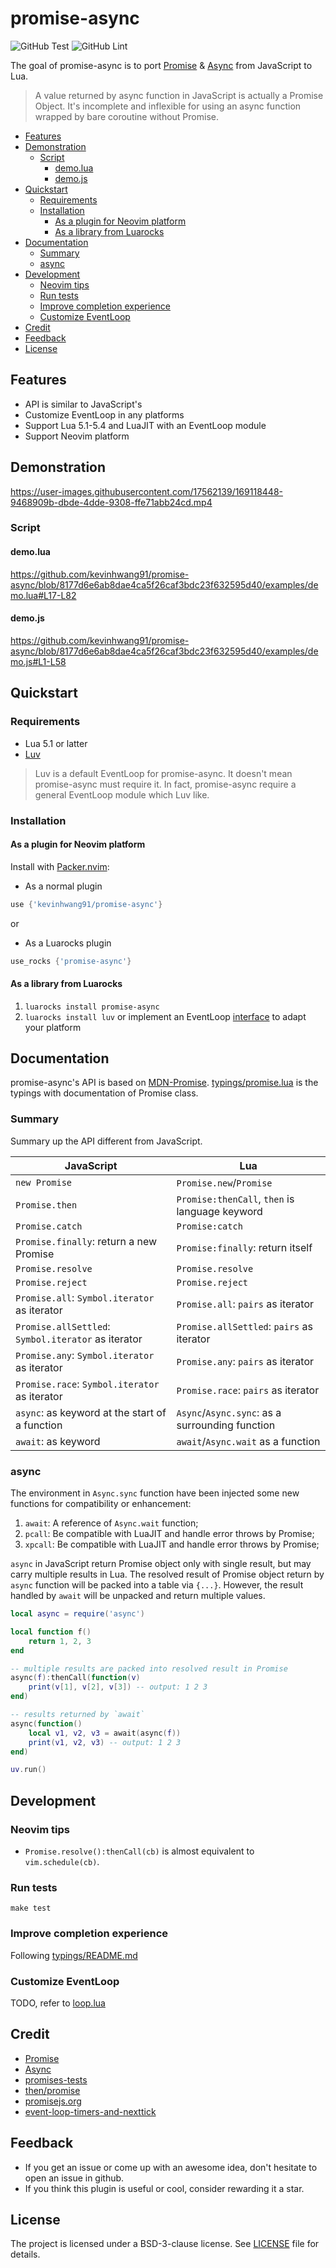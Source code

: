 # promise-async

![GitHub Test](https://github.com/kevinhwang91/promise-async/workflows/Test/badge.svg)
![GitHub Lint](https://github.com/kevinhwang91/promise-async/workflows/Lint/badge.svg)

The goal of promise-async is to port [Promise][promise] & [Async][async] from JavaScript to Lua.

> A value returned by async function in JavaScript is actually a Promise Object. It's incomplete and
> inflexible for using an async function wrapped by bare coroutine without Promise.

- [Features](#features)
- [Demonstration](#demonstration)
  - [Script](#script)
    - [demo.lua](#demo.lua)
    - [demo.js](#demo.js)
- [Quickstart](#quickstart)
  - [Requirements](#requirements)
  - [Installation](#installation)
    - [As a plugin for Neovim platform](#as-a-plugin-for-neovim-platform)
    - [As a library from Luarocks](#as-a-library-from-luarocks)
- [Documentation](#documentation)
  - [Summary](#summary)
  - [async](#async)
- [Development](#development)
  - [Neovim tips](#neovim-tips)
  - [Run tests](#run-tests)
  - [Improve completion experience](#improve-completion-experience)
  - [Customize EventLoop](#customize-eventloop)
- [Credit](#credit)
- [Feedback](#feedback)
- [License](#license)

## Features

- API is similar to JavaScript's
- Customize EventLoop in any platforms
- Support Lua 5.1-5.4 and LuaJIT with an EventLoop module
- Support Neovim platform

## Demonstration

<https://user-images.githubusercontent.com/17562139/169118448-9468909b-dbde-4dde-9308-ffe71abb24cd.mp4>

### Script

#### demo.lua

<https://github.com/kevinhwang91/promise-async/blob/8177d6e6ab8dae4ca5f26caf3bdc23f632595d40/examples/demo.lua#L17-L82>

#### demo.js

<https://github.com/kevinhwang91/promise-async/blob/8177d6e6ab8dae4ca5f26caf3bdc23f632595d40/examples/demo.js#L1-L58>

## Quickstart

### Requirements

- Lua 5.1 or latter
- [Luv](https://github.com/luvit/luv)

> Luv is a default EventLoop for promise-async. It doesn't mean promise-async must require it. In
> fact, promise-async require a general EventLoop module which Luv like.

### Installation

#### As a plugin for Neovim platform

Install with [Packer.nvim](https://github.com/wbthomason/packer.nvim):

- As a normal plugin

```lua
use {'kevinhwang91/promise-async'}
```

or

- As a Luarocks plugin

```lua
use_rocks {'promise-async'}
```

#### As a library from Luarocks

1. `luarocks install promise-async`
2. `luarocks install luv` or implement an EventLoop
   [interface](https://github.com/kevinhwang91/promise-async/blob/main/typings/loop.lua) to adapt
   your platform

## Documentation

promise-async's API is based on [MDN-Promise][promise]. [typings/promise.lua](typings/promise.lua)
is the typings with documentation of Promise class.

### Summary

Summary up the API different from JavaScript.

<!-- markdownlint-disable MD013 -->

| JavaScript                                          | Lua                                             |
| --------------------------------------------------- | ----------------------------------------------- |
| `new Promise`                                       | `Promise.new`/`Promise`                         |
| `Promise.then`                                      | `Promise:thenCall`, `then` is language keyword  |
| `Promise.catch`                                     | `Promise:catch`                                 |
| `Promise.finally`: return a new Promise             | `Promise:finally`: return itself                |
| `Promise.resolve`                                   | `Promise.resolve`                               |
| `Promise.reject`                                    | `Promise.reject`                                |
| `Promise.all`: `Symbol.iterator` as iterator        | `Promise.all`: `pairs` as iterator              |
| `Promise.allSettled`: `Symbol.iterator` as iterator | `Promise.allSettled`: `pairs` as iterator       |
| `Promise.any`: `Symbol.iterator` as iterator        | `Promise.any`: `pairs` as iterator              |
| `Promise.race`: `Symbol.iterator` as iterator       | `Promise.race`: `pairs` as iterator             |
| `async`: as keyword at the start of a function      | `Async`/`Async.sync`: as a surrounding function |
| `await`: as keyword                                 | `await`/`Async.wait` as a function              |

<!-- markdownlint-enable MD013 -->

### async

The environment in `Async.sync` function have been injected some new functions for compatibility or
enhancement:

1. `await`: A reference of `Async.wait` function;
2. `pcall`: Be compatible with LuaJIT and handle error throws by Promise;
3. `xpcall`: Be compatible with LuaJIT and handle error throws by Promise;

`async` in JavaScript return Promise object only with single result, but may carry multiple results
in Lua. The resolved result of Promise object return by `async` function will be packed into a table
via `{...}`. However, the result handled by `await` will be unpacked and return multiple values.

```lua
local async = require('async')

local function f()
    return 1, 2, 3
end

-- multiple results are packed into resolved result in Promise
async(f):thenCall(function(v)
    print(v[1], v[2], v[3]) -- output: 1 2 3
end)

-- results returned by `await`
async(function()
    local v1, v2, v3 = await(async(f))
    print(v1, v2, v3) -- output: 1 2 3
end)

uv.run()
```

## Development

### Neovim tips

- `Promise.resolve():thenCall(cb)` is almost equivalent to `vim.schedule(cb)`.

### Run tests

`make test`

### Improve completion experience

Following [typings/README.md](./typings/README.md)

### Customize EventLoop

TODO, refer to [loop.lua](./lua/promise-async/loop.lua)

## Credit

- [Promise][promise]
- [Async][async]
- [promises-tests](https://github.com/promises-aplus/promises-tests)
- [then/promise](https://github.com/then/promise)
- [promisejs.org](https://www.promisejs.org)
- [event-loop-timers-and-nexttick](https://nodejs.org/en/docs/guides/event-loop-timers-and-nexttick)

[promise]: https://developer.mozilla.org/en-US/docs/Web/JavaScript/Reference/Global_Objects/Promise
[async]: https://developer.mozilla.org/en-US/docs/Web/JavaScript/Reference/Statements/async_function

## Feedback

- If you get an issue or come up with an awesome idea, don't hesitate to open an issue in github.
- If you think this plugin is useful or cool, consider rewarding it a star.

## License

The project is licensed under a BSD-3-clause license. See [LICENSE](./LICENSE) file for details.
